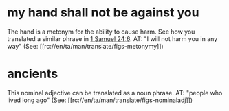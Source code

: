 # my hand shall not be against you

The hand is a metonym for the ability to cause harm. See how you translated a similar phrase in [1 Samuel 24:6](./05.md). AT: "I will not harm you in any way" (See: [[rc://en/ta/man/translate/figs-metonymy]])

# ancients

This nominal adjective can be translated as a noun phrase. AT: "people who lived long ago" (See: [[rc://en/ta/man/translate/figs-nominaladj]])
